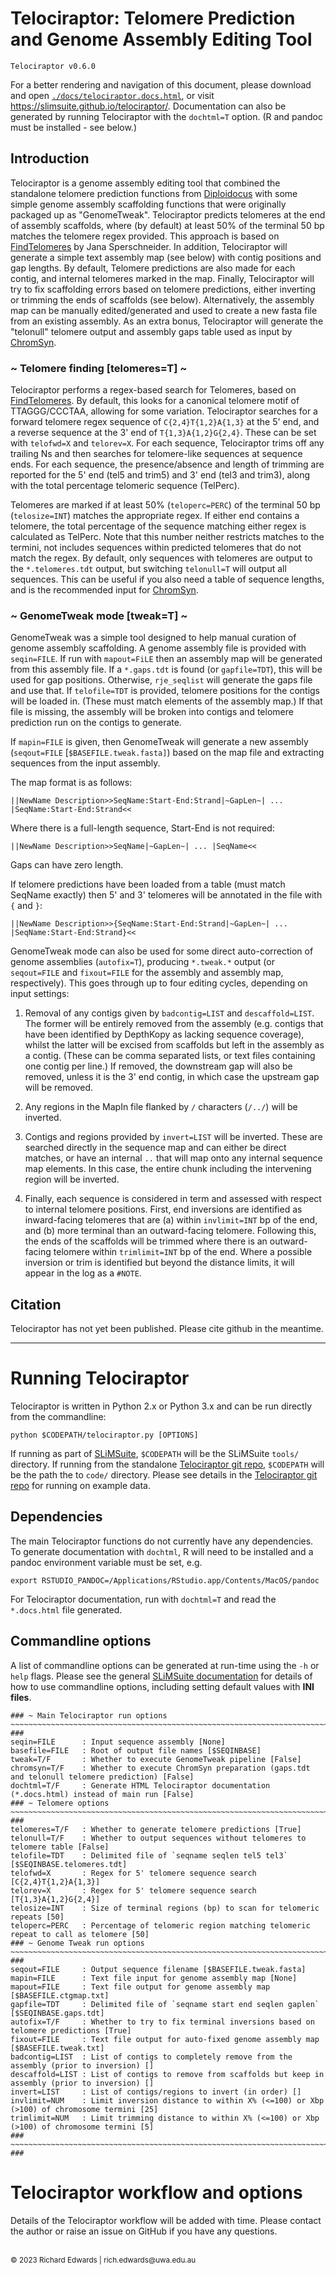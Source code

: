 # Telociraptor: Telomere Prediction and Genome Assembly Editing Tool

```
Telociraptor v0.6.0
```

For a better rendering and navigation of this document, please download and open [`./docs/telociraptor.docs.html`](./docs/telociraptor.docs.html), or visit <https://slimsuite.github.io/telociraptor/>.
Documentation can also be generated by running Telociraptor with the `dochtml=T` option. (R and pandoc must be installed - see below.)

## Introduction

Telociraptor is a genome assembly editing tool that combined the standalone telomere prediction functions from 
[Diploidocus](https://github.com/slimsuite/diploidocus) with some simple genome assembly scaffolding functions that
were originally packaged up as "GenomeTweak". Telociraptor predicts telomeres at the end of assembly scaffolds, 
where (by default) at least 50% of the terminal 50 bp matches the telomere regex provided. This approach is based
on [FindTelomeres](https://github.com/JanaSperschneider/FindTelomeres) by Jana Sperschneider. In addition, 
Telociraptor will generate a simple text assembly map (see below) with contig positions and gap lengths. 
By default, Telomere predictions are also made for each contig, and internal telomeres marked in the map. Finally,
Telociraptor will try to fix scaffolding errors based on telomere predictions, either inverting or trimming the
ends of scaffolds (see below). Alternatively, the assembly map can be manually edited/generated and used to 
create a new fasta file from an existing assembly. As an extra bonus, Telociraptor will generate the "telonull" 
telomere output and assembly gaps table used as input by [ChromSyn](https://github.com/slimsuite/chromsyn). 

### ~ Telomere finding [telomeres=T] ~ ###

Telociraptor performs a regex-based search for Telomeres, based on [FindTelomeres](https://github.com/JanaSperschneider/FindTelomeres).
By default, this looks for a canonical telomere motif of TTAGGG/CCCTAA, allowing for some variation. Telociraptor
searches for a forward telomere regex sequence of `C{2,4}T{1,2}A{1,3}` at the 5' end, and a reverse sequence at the
3' end of `T{1,3}A{1,2}G{2,4}`. These can be set with `telofwd=X` and `telorev=X`. For each sequence, Telociraptor
trims off any trailing Ns and then searches for telomere-like sequences at sequence ends. For each sequence, the
presence/absence and length of trimming are reported for the 5' end (tel5 and trim5) and 3' end (tel3 and trim3),
along with the total percentage telomeric sequence (TelPerc).

Telomeres are marked if at least 50% (`teloperc=PERC`) of the terminal 50 bp (`telosize=INT`) matches the appropriate
regex. If either end contains a telomere, the total percentage of the sequence matching either regex is calculated as
TelPerc. Note that this number neither restricts matches to the termini, not includes sequences within predicted
telomeres that do not match the regex. By default, only sequences with telomeres are output to the `*.telomeres.tdt`
output, but switching `telonull=T` will output all sequences. This can be useful if you also need a table of sequence
lengths, and is the recommended input for [ChromSyn](https://github.com/slimsuite/chromsyn).

### ~ GenomeTweak mode [tweak=T] ~ ###

GenomeTweak was a simple tool designed to help manual curation of genome assembly scaffolding. A genome assembly file
is provided with `seqin=FILE`. If run with `mapout=FiLE` then an assembly map will be generated from this assembly
file. If a `*.gaps.tdt` is found (or `gapfile=TDT`), this will be used for gap positions. Otherwise, `rje_seqlist`
will generate the gaps file and use that. If `telofile=TDT` is provided, telomere positions for the contigs will be
loaded in. (These must match elements of the assembly map.) If that file is missing, the assembly will be broken into
contigs and telomere prediction run on the contigs to generate.

If `mapin=FILE` is given, then GenomeTweak will generate a new assembly (`seqout=FILE` [`$BASEFILE.tweak.fasta]`)
based on the map file and extracting sequences from the input assembly.

The map format is as follows:

```
||NewName Description>>SeqName:Start-End:Strand|~GapLen~| ... |SeqName:Start-End:Strand<<
```

Where there is a full-length sequence, Start-End is not required:

```
||NewName Description>>SeqName|~GapLen~| ... |SeqName<<
```

Gaps can have zero length.

If telomere predictions have been loaded from a table (must match SeqName exactly) then 5' and 3' telomeres will be
annotated in the file with `{` and `}`:

```
||NewName Description>>{SeqName:Start-End:Strand|~GapLen~| ... |SeqName:Start-End:Strand}<<
```

GenomeTweak mode can also be used for some direct auto-correction of genome assemblies (`autofix=T`), producing
`*.tweak.*` output (or `seqout=FILE` and `fixout=FILE` for the assembly and assembly map, respectively). This goes
through up to four editing cycles, depending on input settings:

1. Removal of any contigs given by `badcontig=LIST` and `descaffold=LIST`. The former will be entirely removed from
the assembly (e.g. contigs that have been identified by DepthKopy as lacking sequence coverage), whilst the latter
will be excised from scaffolds but left in the assembly as a contig. (These can be comma separated lists, or text
files containing one contig per line.) If removed, the downstream gap will also be removed, unless it is the 3'
end contig, in which case the upstream gap will be removed.

2. Any regions in the MapIn file flanked by `/` characters (`/../`) will be inverted.

3. Contigs and regions provided by `invert=LIST` will be inverted. These are searched directly in the sequence
map and can either be direct matches, or have an internal `..` that will map onto any internal sequence map
elements. In this case, the entire chunk including the intervening region will be inverted.

4. Finally, each sequence is considered in term and assessed with respect to internal telomere positions. First,
end inversions are identified as inward-facing telomeres that are (a) within `invlimit=INT` bp of the end, and
(b) more terminal than an outward-facing telomere. Following this, the ends of the scaffolds will be trimmed
where there is an outward-facing telomere within `trimlimit=INT` bp of the end. Where a possible inversion or
trim is identified but beyond the distance limits, it will appear in the log as a `#NOTE`.

## Citation

Telociraptor has not yet been published. Please cite github in the meantime.

---

# Running Telociraptor

Telociraptor is written in Python 2.x or Python 3.x and can be run directly from the commandline:

    python $CODEPATH/telociraptor.py [OPTIONS]

If running as part of [SLiMSuite](http://slimsuite.blogspot.com/), `$CODEPATH` will be the SLiMSuite `tools/`
directory. If running from the standalone [Telociraptor git repo](https://github.com/slimsuite/telociraptor), `$CODEPATH`
will be the path the to `code/` directory. Please see details in the [Telociraptor git repo](https://github.com/slimsuite/telociraptor)
for running on example data.

## Dependencies

The main Telociraptor functions do not currently have any dependencies. To generate documentation with `dochtml`,
R will need to be installed and a pandoc environment variable must be set, e.g.

    export RSTUDIO_PANDOC=/Applications/RStudio.app/Contents/MacOS/pandoc

For Telociraptor documentation, run with `dochtml=T` and read the `*.docs.html` file generated.

## Commandline options

A list of commandline options can be generated at run-time using the `-h` or `help` flags. Please see the general
[SLiMSuite documentation](http://slimsuite.blogspot.com/2013/08/command-line-options.html) for details of how to
use commandline options, including setting default values with **INI files**.

```
### ~ Main Telociraptor run options ~~~~~~~~~~~~~~~~~~~~~~~~~~~~~~~~~~~~~~~~~~~~~~~~~~~~~~~~~~~~~~~~~~~~~~~~~~~~~ ###
seqin=FILE      : Input sequence assembly [None]
basefile=FILE   : Root of output file names [$SEQINBASE]
tweak=T/F       : Whether to execute GenomeTweak pipeline [False]
chromsyn=T/F    : Whether to execute ChromSyn preparation (gaps.tdt and telonull telomere prediction) [False]
dochtml=T/F     : Generate HTML Telociraptor documentation (*.docs.html) instead of main run [False]
### ~ Telomere options ~~~~~~~~~~~~~~~~~~~~~~~~~~~~~~~~~~~~~~~~~~~~~~~~~~~~~~~~~~~~~~~~~~~~~~~~~~~~~~~~~~~~~~~~~~ ###
telomeres=T/F   : Whether to generate telomere predictions [True]
telonull=T/F    : Whether to output sequences without telomeres to telomere table [False]
telofile=TDT    : Delimited file of `seqname seqlen tel5 tel3` [$SEQINBASE.telomeres.tdt]
telofwd=X       : Regex for 5' telomere sequence search [C{2,4}T{1,2}A{1,3}]
telorev=X       : Regex for 5' telomere sequence search [T{1,3}A{1,2}G{2,4}]
telosize=INT    : Size of terminal regions (bp) to scan for telomeric repeats [50]
teloperc=PERC   : Percentage of telomeric region matching telomeric repeat to call as telomere [50]
### ~ Genome Tweak run options ~~~~~~~~~~~~~~~~~~~~~~~~~~~~~~~~~~~~~~~~~~~~~~~~~~~~~~~~~~~~~~~~~~~~~~~~~~~~~~~~~~ ###
seqout=FILE     : Output sequence filename [$BASEFILE.tweak.fasta]
mapin=FILE      : Text file input for genome assembly map [None]
mapout=FILE     : Text file output for genome assembly map [$BASEFILE.ctgmap.txt]
gapfile=TDT     : Delimited file of `seqname start end seqlen gaplen` [$SEQINBASE.gaps.tdt]
autofix=T/F     : Whether to try to fix terminal inversions based on telomere predictions [True]
fixout=FILE     : Text file output for auto-fixed genome assembly map [$BASEFILE.tweak.txt]
badcontig=LIST  : List of contigs to completely remove from the assembly (prior to inversion) []
descaffold=LIST : List of contigs to remove from scaffolds but keep in assembly (prior to inversion) []
invert=LIST     : List of contigs/regions to invert (in order) []
invlimit=NUM    : Limit inversion distance to within X% (<=100) or Xbp (>100) of chromosome termini [25]
trimlimit=NUM   : Limit trimming distance to within X% (<=100) or Xbp (>100) of chromosome termini [5]
### ~~~~~~~~~~~~~~~~~~~~~~~~~~~~~~~~~~~~~~~~~~~~~~~~~~~~~~~~~~~~~~~~~~~~~~~~~~~~~~~~~~~~~~~~~~~~~~~~~~~~~~~~~~~~~ ###
```

# Telociraptor workflow and options

Details of the Telociraptor workflow will be added with time. Please contact the author or raise an issue on
GitHub if you have any questions.




<br>
<small>&copy; 2023 Richard Edwards | rich.edwards@uwa.edu.au</small>
